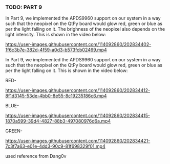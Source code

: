 ### TODO:  PART 9

In Part 9, we implemented the APDS9960 support on our system in a way such that the neopixel on the QtPy board would glow red, green or blue as per the light falling on it. The brighness of the neopixel also depends on the light intensity. This is shown in the video below:




https://user-images.githubusercontent.com/114092860/202834402-1f6c3b7e-382d-4f59-a0d3-b573fcb02469.mp4

In Part 9, we implemented the APDS9960 support on our system in a way such that the neopixel on the QtPy board would glow red, green or blue as per the light falling on it. This is shown in the video below:

RED- 


https://user-images.githubusercontent.com/114092860/202834412-8f1d3145-53de-4bb0-8e55-8c19235186c6.mp4

BLUE-

https://user-images.githubusercontent.com/114092860/202834415-1870a599-39d4-4827-88b3-497080976d6a.mp4

GREEN-


https://user-images.githubusercontent.com/114092860/202834421-7c3f7a63-e01e-4dd3-90c9-81f698329f01.mp4

used reference from Dang0v
